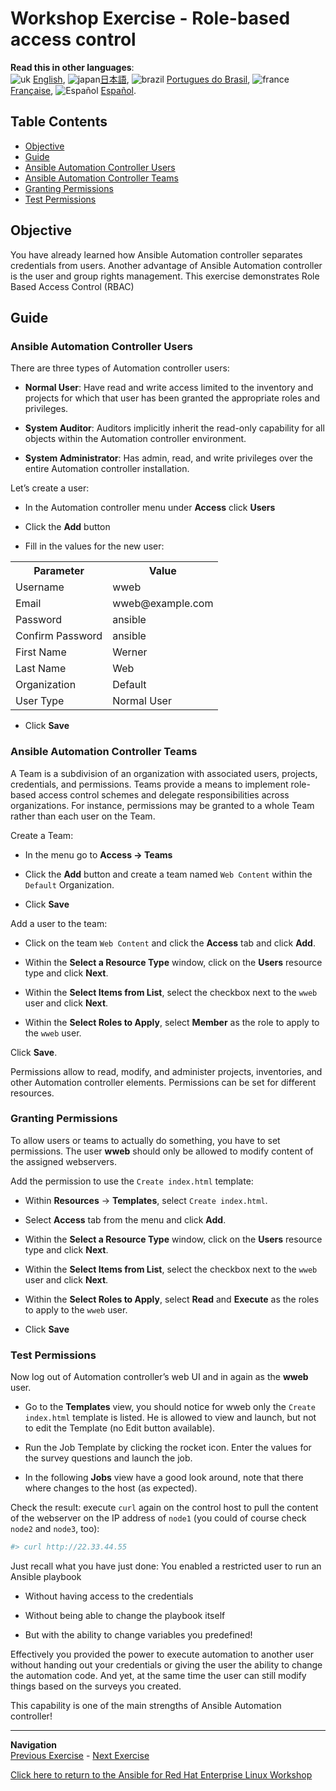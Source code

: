 # Workshop Exercise - Role-based access control

**Read this in other languages**:
<br>![uk](../../../images/uk.png) [English](README.md),  ![japan](../../../images/japan.png)[日本語](README.ja.md), ![brazil](../../../images/brazil.png) [Portugues do Brasil](README.pt-br.md), ![france](../../../images/fr.png) [Française](README.fr.md), ![Español](../../../images/col.png) [Español](README.es.md).

## Table Contents

* [Objective](#objective)
* [Guide](#guide)
* [Ansible Automation Controller Users](#ansible-automation-controller-users)
* [Ansible Automation Controller Teams](#ansible-automation-controller-teams)
* [Granting Permissions](#granting-permissions)
* [Test Permissions](#test-permissions)

## Objective

You have already learned how Ansible Automation controller separates credentials from users. Another advantage of Ansible Automation controller is the user and group rights management.  This exercise demonstrates Role Based Access Control (RBAC)

## Guide

### Ansible Automation Controller Users

There are three types of Automation controller users:

* **Normal User**: Have read and write access limited to the inventory and projects for which that user has been granted the appropriate roles and privileges.

* **System Auditor**: Auditors implicitly inherit the read-only capability for all objects within the Automation controller environment.

* **System Administrator**: Has admin, read, and write privileges over the entire Automation controller installation.

Let’s create a user:

* In the Automation controller menu under **Access** click **Users**

* Click the **Add** button

* Fill in the values for the new user:

<table>
  <tr>
    <th>Parameter</th>
    <th>Value</th>
  </tr>
  <tr>
    <td>Username</td>
    <td>wweb</td>
  </tr>
  <tr>
    <td>Email</td>
    <td>wweb@example.com</td>
  </tr>
  <tr>
    <td>Password</td>
    <td>ansible</td>
  </tr>
  <tr>
    <td>Confirm Password</td>
    <td>ansible</td>
  </tr>
  <tr>
    <td>First Name</td>
    <td>Werner</td>
  </tr>
  <tr>
    <td>Last Name</td>
    <td>Web</td>
  </tr>
  <tr>
    <td>Organization</td>
    <td>Default</td>
  </tr>
  <tr>
    <td>User Type</td>
    <td>Normal User</td>
  </tr>
</table>

* Click **Save**

### Ansible Automation Controller Teams

A Team is a subdivision of an organization with associated users, projects, credentials, and permissions. Teams provide a means to implement role-based access control schemes and delegate responsibilities across organizations. For instance, permissions may be granted to a whole Team rather than each user on the Team.

Create a Team:

* In the menu go to **Access → Teams**

* Click the **Add** button and create a team named `Web Content` within the `Default` Organization.

* Click **Save**

Add a user to the team:

* Click on the team `Web Content` and click the **Access** tab and click **Add**.

* Within the **Select a Resource Type** window, click on the **Users** resource type and click **Next**.

* Within the **Select Items from List**, select the checkbox next to the `wweb` user and click **Next**.

* Within the **Select Roles to Apply**, select **Member** as the role to apply to the `wweb` user.

Click **Save**.

Permissions allow to read, modify, and administer projects, inventories, and other Automation controller elements. Permissions can be set for different resources.

### Granting Permissions

To allow users or teams to actually do something, you have to set permissions. The user **wweb** should only be allowed to modify content of the assigned webservers.

Add the permission to use the `Create index.html` template:

* Within **Resources** -> **Templates**, select `Create index.html`. 

* Select **Access** tab from the menu and click **Add**.

* Within the **Select a Resource Type** window, click on the **Users** resource type and click **Next**.

* Within the **Select Items from List**, select the checkbox next to the `wweb` user and click **Next**.

* Within the **Select Roles to Apply**, select **Read** and **Execute** as the roles to apply to the `wweb` user.

* Click **Save**

### Test Permissions

Now log out of Automation controller’s web UI and in again as the **wweb** user.

* Go to the **Templates** view, you should notice for wweb only the `Create
  index.html` template is listed. He is allowed to view and launch, but not to edit the Template (no Edit button available).

* Run the Job Template by clicking the rocket icon. Enter the values for the survey questions and launch the job.

* In the following **Jobs** view have a good look around, note that there where changes to the host (as expected).

Check the result: execute `curl` again on the control host to pull the content of the webserver on the IP address of `node1` (you could of course check `node2` and `node3`, too):

```bash
#> curl http://22.33.44.55
```

Just recall what you have just done: You enabled a restricted user to run an Ansible playbook

* Without having access to the credentials

* Without being able to change the playbook itself

* But with the ability to change variables you predefined\!

Effectively you provided the power to execute automation to another user without handing out your credentials or giving the user the ability to change the automation code. And yet, at the same time the user can still modify things based on the surveys you created.

This capability is one of the main strengths of Ansible Automation controller\!

---
**Navigation**
<br>
[Previous Exercise](../2.4-surveys) - [Next Exercise](../2.6-workflows)

[Click here to return to the Ansible for Red Hat Enterprise Linux Workshop](../README.md#section-2---ansible-tower-exercises)
